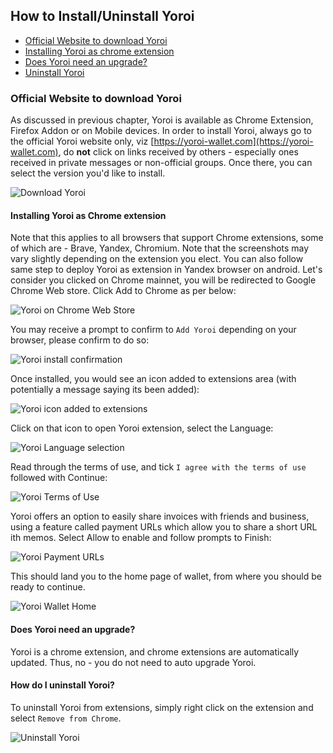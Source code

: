 ## How to Install/Uninstall Yoroi

* [Official Website to download Yoroi](#official-website)
* [Installing Yoroi as chrome extension](#installing-yoroi-as-chrome-extension)
* [Does Yoroi need an upgrade?](#does-yoroi-need-an-upgrade)
* [Uninstall Yoroi](#uninstall-yoroi)

### Official Website to download Yoroi

As discussed in previous chapter, Yoroi is available as Chrome Extension, Firefox Addon or on Mobile devices.
In order to install Yoroi, always go to the official Yoroi website only, viz [https://yoroi-wallet.com](https://yoroi-wallet.com), do **not** click on links received by others - especially ones received in private messages or non-official groups.
Once there, you can select the version you'd like to install.

![Download Yoroi](https://raw.githubusercontent.com/cardano-community/support-faq/images/docs/images/download-yoroi.jpg)

#### Installing Yoroi as Chrome extension

Note that this applies to all browsers that support Chrome extensions, some of which are - Brave, Yandex, Chromium. Note that the screenshots may vary slightly depending on the extension you elect. You can also follow same step to deploy Yoroi as extension in Yandex browser on android. Let's consider you clicked on Chrome mainnet, you will be redirected to Google Chrome Web store. Click Add to Chrome as per below:

![Yoroi on Chrome Web Store](https://raw.githubusercontent.com/cardano-community/support-faq/images/docs/images/yoroi-chrome-webstore.jpg)

You may receive a prompt to confirm to `Add Yoroi` depending on your browser, please confirm to do so:

![Yoroi install confirmation](https://raw.githubusercontent.com/cardano-community/support-faq/images/docs/images/yoroi-install-chrome-confirm.jpg)

Once installed, you would see an icon added to extensions area (with potentially a message saying its been added):

![Yoroi icon added to extensions](https://raw.githubusercontent.com/cardano-community/support-faq/images/docs/images/yoroi-chrome-installed.jpg)

Click on that icon to open Yoroi extension, select the Language:

![Yoroi Language selection](https://raw.githubusercontent.com/cardano-community/support-faq/images/docs/images/yoroi-language.jpg)

Read through the terms of use, and tick `I agree with the terms of use` followed with Continue:

![Yoroi Terms of Use](https://raw.githubusercontent.com/cardano-community/support-faq/images/docs/images/yoroi-terms.jpg)

Yoroi offers an option to easily share invoices with friends and business, using a feature called payment URLs which allow you to share a short URL ith memos. Select Allow to enable and follow prompts to Finish:

![Yoroi Payment URLs](https://raw.githubusercontent.com/cardano-community/support-faq/images/docs/images/yoroi-pymt-urls.jpg)

This should land you to the home page of wallet, from where you should be ready to continue.

![Yoroi Wallet Home](https://raw.githubusercontent.com/cardano-community/support-faq/images/docs/images/yoroi-home.jpg)

#### Does Yoroi need an upgrade?

Yoroi is a chrome extension, and chrome extensions are automatically updated. Thus, no - you do not need to auto upgrade Yoroi.

#### How do I uninstall Yoroi?

To uninstall Yoroi from extensions, simply right click on the extension and select `Remove from Chrome`.

![Uninstall Yoroi](https://raw.githubusercontent.com/cardano-community/support-faq/images/docs/images/yoroi-uninstall.jpg)
